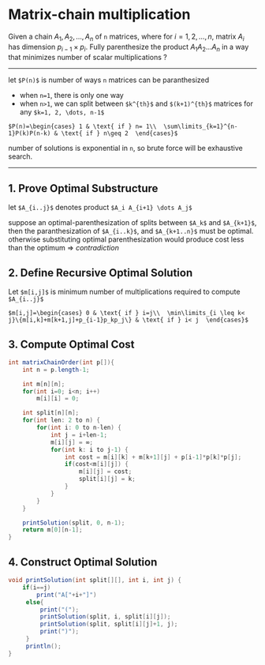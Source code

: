 # Matrix-chain multiplication

Given a chain $A_1, A_2, \dots, A_n$ of `n` matrices,
where for $i = 1,2, \dots, n$, matrix $A_i$ has dimension $p_{i-1} \times p_i$.
Fully parenthesize the product $A_1 A_2 \dots A_n$ in a way that minimizes number of scalar multiplications ?

---

let `$P(n)$` is number of ways `n` matrices can be paranthesized
* when `n=1`, there is only one way
* when `n>1`, we can split between `$k^{th}$` and `$(k+1)^{th}$` matrices for any `$k=1, 2, \dots, n-1$`

`$P(n)=\begin{cases}
1 & \text{ if } n= 1\\ 
\sum\limits_{k=1}^{n-1}P(k)P(n-k) & \text{ if } n\geq 2 
\end{cases}$`

number of solutions is exponential in `n`, so brute force will be exhaustive search.

---

## 1. Prove Optimal Substructure

let `$A_{i..j}$` denotes product `$A_i A_{i+1} \dots A_j$`

suppose an optimal-parenthesization of  splits between `$A_k$` and `$A_{k+1}$`,
then the paranthesization of `$A_{i..k}$`, and `$A_{k+1..n}$` must be optimal.
otherwise substituting optimal parenthesization would produce cost less than
the optimum => *contradiction*

## 2. Define Recursive Optimal Solution

Let `$m[i,j]$` is minimum number of multiplications required to compute `$A_{i..j}$`

`$m[i,j]=\begin{cases}
0 & \text{ if } i=j\\ 
\min\limits_{i \leq k< j}\{m[i,k]+m[k+1,j]+p_{i-1}p_kp_j\} & \text{ if } i< j 
\end{cases}$`

## 3. Compute Optimal Cost

```java
int matrixChainOrder(int p[]){
    int n = p.length-1;

    int m[n][n];
    for(int i=0; i<n; i++)
        m[i][i] = 0;

    int split[n][n];
    for(int len: 2 to n) {
        for(int i: 0 to n-len) {
            int j = i+len-1;
            m[i][j] = ∞;
            for(int k: i to j-1) {
                int cost = m[i][k] + m[k+1][j] + p[i-1]*p[k]*p[j];
                if(cost<m[i][j]) {
                    m[i][j] = cost;
                    split[i][j] = k;
                }
            }
        }
    }

    printSolution(split, 0, n-1);
    return m[0][n-1];
}
```

## 4. Construct Optimal Solution

```java
void printSolution(int split[][], int i, int j) {
    if(i==j)
        print("A["+i+"]")
     else{
         print("(");
         printSolution(split, i, split[i][j]);
         printSolution(split, split[i][j]+1, j);
         print(")");
     }
     println();
}
```

